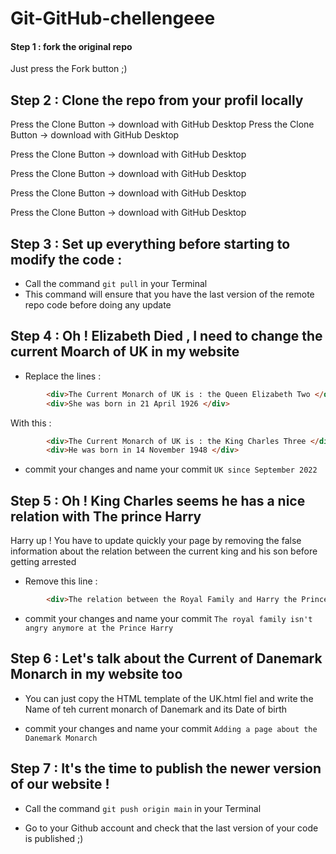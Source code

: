 # Git-GitHub-chellengeee

#### Step 1 : fork the original repo 

Just press the Fork button ;) 

## Step 2 : Clone the repo from your profil locally 

Press the Clone Button -> download with GitHub Desktop 
Press the Clone Button -> download with GitHub Desktop 

Press the Clone Button -> download with GitHub Desktop 

Press the Clone Button -> download with GitHub Desktop 

Press the Clone Button -> download with GitHub Desktop 

Press the Clone Button -> download with GitHub Desktop 



## Step 3 : Set up everything before starting to modify the code :

* Call the command `git pull` in your Terminal
* This command will ensure that you have the last version of the remote repo code before doing any update 

## Step 4 : Oh ! Elizabeth Died , I need to change the current Moarch of UK in my website 

* Replace the lines : 
```html
        <div>The Current Monarch of UK is : the Queen Elizabeth Two </div>
        <div>She was born in 21 April 1926 </div>
```

With this : 
```html
        <div>The Current Monarch of UK is : the King Charles Three </div>
        <div>He was born in 14 November 1948 </div>
```

* commit your changes and name your commit `UK since September 2022`

## Step 5 : Oh ! King Charles seems he has a nice relation with The prince Harry 

Harry up ! You have to update  quickly your page by removing the false information about the relation between the current king and his son  before getting arrested

* Remove this line :

```html
        <div>The relation between the Royal Family and Harry the Prince isn't good</div>
```

* commit your changes and name your commit `The royal family isn't angry anymore at the Prince Harry`


## Step 6 : Let's talk about the Current of Danemark Monarch in my website too 

* You can just copy the HTML template of the UK.html fiel and write the Name of teh current monarch of Danemark and its Date of birth

* commit your changes and name your commit `Adding a page about the Danemark Monarch`

## Step 7 : It's the time to publish the newer version of our website !

* Call the command `git push origin main` in your Terminal

* Go to your Github account and check that the last version of your code is published ;)








